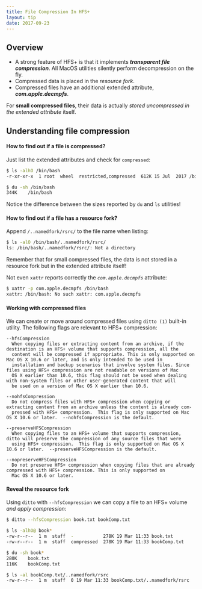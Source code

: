 ```yaml
---
title: File Compression In HFS+
layout: tip
date: 2017-09-23
---
```


## Overview

* A strong feature of HFS+ is that it implements __*transparent file compression*__. All MacOS utilities silently perform decompression on the fly.
* Compressed data is placed in the _resource fork_. 
* Compressed files have an additional extended attribute, _**com.apple.decmpfs**_. 

<div class="box-note">
For <b>small compressed files</b>, their data is actually <i>stored uncompressed in the extended attribute</i> itself.
</div>

## Understanding file compression

#### How to find out if a file is compressed?

Just list the extended attributes and check for ```compressed```:
```bash
$ ls -alhO /bin/bash
-r-xr-xr-x  1 root  wheel  restricted,compressed  612K 15 Jul  2017 /bin/bash

$ du -sh /bin/bash
344K	/bin/bash
```

Notice the difference between the sizes reported by ```du``` and ```ls``` utilities!

#### How to find out if a file has a resource fork?

Append ```/..namedfork/rsrc/``` to the file name when listing:

```bash
$ ls -alO /bin/bash/..namedfork/rsrc/
ls: /bin/bash/..namedfork/rsrc/: Not a directory
```

Remember that for small compressed files, the data is not stored in a resource fork but in the extended attribute itself!

Not even ```xattr``` reports correctly the _```com.apple.decmpfs```_ attribute:
```bash
$ xattr -p com.apple.decmpfs /bin/bash
xattr: /bin/bash: No such xattr: com.apple.decmpfs
```

#### Working with compressed files

We can create or move around compressed files using ```ditto (1)``` built-in utility. The following flags are relevant to HFS+ compression:

```
--hfsCompression
  When copying files or extracting content from an archive, if the destination is an HFS+ volume that supports compression, all the
  content will be compressed if appropriate. This is only supported on Mac OS X 10.6 or later, and is only intended to be used in
  installation and backup scenarios that involve system files. Since files using HFS+ compression are not readable on versions of Mac
  OS X earlier than 10.6, this flag should not be used when dealing with non-system files or other user-generated content that will
  be used on a version of Mac OS X earlier than 10.6.

--nohfsCompression
  Do not compress files with HFS+ compression when copying or extracting content from an archive unless the content is already com-
  pressed with HFS+ compression.  This flag is only supported on Mac OS X 10.6 or later.  --nohfsCompression is the default.

--preserveHFSCompression
  When copying files to an HFS+ volume that supports compression, ditto will preserve the compression of any source files that were
  using HFS+ compression.  This flag is only supported on Mac OS X 10.6 or later.  --preserveHFSCompression is the default.

--nopreserveHFSCompression
  Do not preserve HFS+ compression when copying files that are already compressed with HFS+ compression. This is only supported on
  Mac OS X 10.6 or later.
``` 
 
#### Reveal the resource fork

Using ```ditto``` with ```--hfsCompression``` we can copy a file to an HFS+ volume _and apply compression_:

```bash
$ ditto --hfsCompression book.txt bookComp.txt

$ ls -alhO@ book*
-rw-r--r--  1 m  staff  -           278K 19 Mar 11:33 book.txt
-rw-r--r--  1 m  staff  compressed  278K 19 Mar 11:33 bookComp.txt

$ du -sh book*
280K	book.txt
116K	bookComp.txt

$ ls -al bookComp.txt/..namedfork/rsrc
-rw-r--r--  1 m  staff  0 19 Mar 11:33 bookComp.txt/..namedfork/rsrc
```
